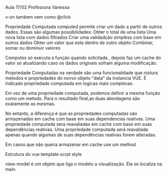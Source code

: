 Aula 17/02
Professora Vanessa

v-on tambem vem como @click

Propriedade Computada
computed permite criar um dado a partir de outros dados. Essas são algumas possibilidades: 
Obter o total de uma lista 
Uma nova lista com dados filtrados
Criar uma validadção simpless com base em outros dados
Obter um valor que esta dentro de outro objeto
Combinar, somar ou dominuir valores

Computes só executa a função quando solicitada , depois faz um cache do valor só atualizando caso os dados originais sofram alguma modificação.

Propriedade Computadas na verdade são uma funcionalidade que nistura metodos e propriedades do novvo objeto "data" da instancia VUE.
É indicado propriedade computada em logicas mais complexas.

Em vez de uma propriedade computada, podemos definir a mesma função como um metodo. Para o resultado final,as duas abordagens são exatamente as mesmas.

No entanto, a diferença é que as propriedades computadas são armazenadas em cache com base em suas dependencias reativas. Uma propriedade computada sera reavaliadas em cache com base em suas dependências reativas. Uma propriedade computada será reavaliada apenas quando algumas de suas dependências reativas forem alteradas.

Em casos que não queira armazenar em cache use um method

Estrutura do vue 
template 
scrpt 
style

view-model é um objeto que liga o modelo a visualização. Ela se localiza na main.


